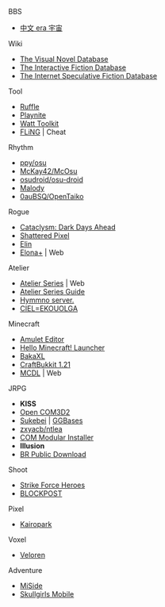 
BBS
- [中文 era 宇宙](https://erag.eu.org/)

Wiki
- [The Visual Novel Database](https://vndb.org/)
- [The Interactive Fiction Database](https://ifdb.org/)
- [The Internet Speculative Fiction Database](https://www.isfdb.org/cgi-bin/index.cgi)

Tool
- [Ruffle](https://ruffle.rs/)
- [Playnite](https://playnite.link/)
- [Watt Toolkit](https://github.com/BeyondDimension/SteamTools)
- [FLiNG](https://flingtrainer.com/) | Cheat

Rhythm
- [ppy/osu](https://github.com/ppy/osu)
- [McKay42/McOsu](https://github.com/McKay42/McOsu)
- [osudroid/osu-droid](https://github.com/osudroid/osu-droid)
- [Malody](https://m.mugzone.net/)
- [0auBSQ/OpenTaiko](https://github.com/0auBSQ/OpenTaiko)

Rogue
- [Cataclysm: Dark Days Ahead](https://cataclysmdda.org/)
- [Shattered Pixel](https://shatteredpixel.com/)
- [Elin](https://store.steampowered.com/app/2135150/Elin/)
- [Elona+](https://ztj.lanzoux.com/b00z6w3cj) | Web

Atelier
- [Atelier Series](https://pan.huang1111.cn/s/MPBLSx?path=%2F) | Web
- [Atelier Series Guide](https://barrelwisdom.com/)
- [Hymmno server.](http://game.salburg.com/hymmnoserver/index.php)
- [CIEL=EKOUOLGA](https://www.ciel-ekouolga.site/index)

Minecraft
- [Amulet Editor](https://www.amuletmc.com/)
- [Hello Minecraft! Launcher](https://hmcl.huangyuhui.net/)
- [BakaXL](https://www.bakaxl.com/)
- [CraftBukkit 1.21](https://getbukkit.org/)
- [MCDL](https://mc.minebbs.com/) | Web

JRPG
- **KISS**
- [Open COM3D2](https://opencom3d2.netlify.app/)
- [Sukebei](https://sukebei.nyaa.si/) | [GGBases](https://ggbases.dlgal.com/)
- [zxyacb/ntlea](https://github.com/zxyacb/ntlea)
- [COM Modular Installer](https://krypto5863.github.io/COM-Modular-Installer/)
- **Illusion**
- [BR Public Download](https://dl.betterrepack.com/public/)

Shoot
- [Strike Force Heroes](https://sfhgame.com/)
- [BLOCKPOST](https://www.skullcapstudios.com/)

Pixel
- [Kairopark](https://kairopark.jp/)

Voxel
- [Veloren](https://veloren.net/)

Adventure
- [MiSide](https://aihasto.itch.io/miside)
- [Skullgirls Mobile](https://skullgirlsmobile.com/)

